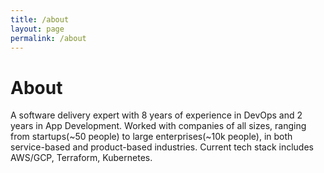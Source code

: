 ```yaml
---
title: /about
layout: page
permalink: /about
---
```

# About
A software delivery expert with 8 years of experience in DevOps and 2 years in App Development. Worked with companies of all sizes, ranging from startups(~50 people) to large enterprises(~10k people), in both service-based and product-based industries. Current tech stack includes AWS/GCP, Terraform, Kubernetes.

